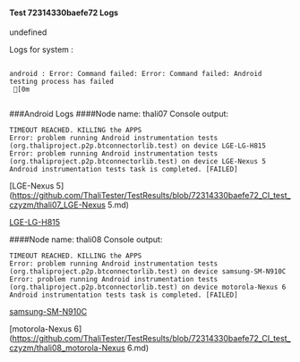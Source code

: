 #### Test 72314330baefe72 Logs

undefined

Logs for system : 
```

android : Error: Command failed: Error: Command failed: Android testing process has failed
 [0m


```
###Android Logs
####Node name: thali07
Console output:
```
TIMEOUT REACHED. KILLING the APPS
Error: problem running Android instrumentation tests (org.thaliproject.p2p.btconnectorlib.test) on device LGE-LG-H815 
Error: problem running Android instrumentation tests (org.thaliproject.p2p.btconnectorlib.test) on device LGE-Nexus 5 
Android instrumentation tests task is completed. [FAILED]
```
[LGE-Nexus 5](https://github.com/ThaliTester/TestResults/blob/72314330baefe72_CI_test_czyzm/thali07_LGE-Nexus 5.md)

[LGE-LG-H815](https://github.com/ThaliTester/TestResults/blob/72314330baefe72_CI_test_czyzm/thali07_LGE-LG-H815.md)

####Node name: thali08
Console output:
```
TIMEOUT REACHED. KILLING the APPS
Error: problem running Android instrumentation tests (org.thaliproject.p2p.btconnectorlib.test) on device samsung-SM-N910C 
Error: problem running Android instrumentation tests (org.thaliproject.p2p.btconnectorlib.test) on device motorola-Nexus 6 
Android instrumentation tests task is completed. [FAILED]
```
[samsung-SM-N910C](https://github.com/ThaliTester/TestResults/blob/72314330baefe72_CI_test_czyzm/thali08_samsung-SM-N910C.md)

[motorola-Nexus 6](https://github.com/ThaliTester/TestResults/blob/72314330baefe72_CI_test_czyzm/thali08_motorola-Nexus 6.md)




